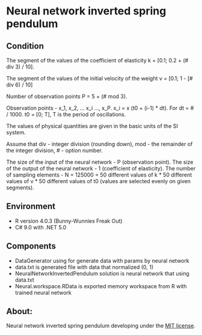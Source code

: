 Neural network inverted spring pendulum
=====================
## Condition
The segment of the values ​​of the coefficient of elasticity k = [0.1; 0.2 + (# div 3) / 10].

The segment of the values ​​of the initial velocity of the weight v = [0.1; 1 - [# div 6) / 10]

Number of observation points P = 5 + (# mod 3).

Observation points - x_1, x_2, ... x_i ..., x_P.
x_i = x (t0 + (i-1) * dt).
For dt = # / 1000.
t0 = [0; T], T is the period of oscillations.

The values ​​of physical quantities are given in the basic units of the SI system.

Assume that
div - integer division (rounding down),
mod - the remainder of the integer division,
\# - option number.

The size of the input of the neural network - P (observation point).
The size of the output of the neural network - 1 (coefficient of elasticity).
The number of sampling elements - N = 125000 = 50 different values ​​of k * 50 different values ​​of v * 50 different values ​​of t0 (values ​​are selected evenly on given segments).

## Environment
- R version 4.0.3 (Bunny-Wunnies Freak Out)
- C# 9.0 with .NET 5.0

## Components
- DataGenerator using for generate data with params by neural network
- data.txt is generated file with data that normalized (0, 1)
- NeuralNetworkInvertedPendulum solution is neural network that using data.txt
- Neural.workspace.RData is exported memory workspace from R with trained neural network

## About:
Neural network inverted spring pendulum developing under the [MIT license](LICENSE).
